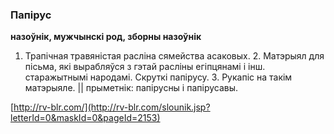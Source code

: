 ### Папірус
**назоўнік, мужчынскі род, зборны назоўнік**

1. Трапічная травяністая расліна сямейства асаковых. 2. Матэрыял для пісьма, які вырабляўся з гэтай расліны егіпцянамі і інш. старажытнымі народамі. Скруткі папірусу. 3. Рукапіс на такім матэрыяле. || прыметнік: папірусны і папірусавы.

<a rel="author">[http://rv-blr.com/](http://rv-blr.com/slounik.jsp?letterId=0&maskId=0&pageId=2153)</a>
